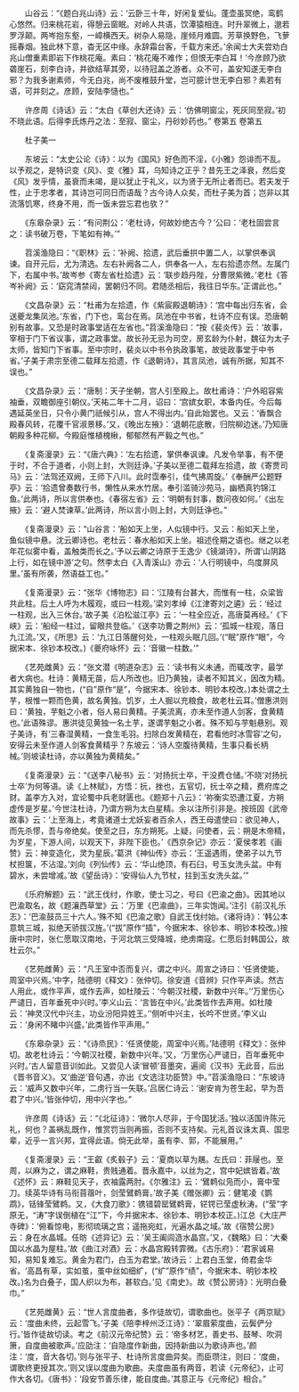 <!-- { "loadSidebar": true } -->
　　山谷云：“《题白兆山诗》云：‘云卧三十年，好闲复爱仙。蓬壶虽冥绝，鸾鹤心悠然。归来桃花岩，得憩云窗眠。对岭人共语，饮潭猿相连。时升翠微上，邈若罗浮颠。两岑抱东壑，一嶂横西天。树杂人易隐，崖倾月难圆。芳草换野色，飞萝摇春烟。独此林下意，杳无区中缘。永辞霜台客，千载方来还。’余闻士大夫尝劝白兆山僧重素即岩下作桃花庵。素曰：‘桃花庵不难作；但恨无李白耳！’今彦顾乃欲砻崖石，刻李白诗，并欲结草其旁，以待冠盖之游者。众不可，盖安知遂无李白邪？为我多谢素师，今无白兆，尚不废椎鼓升堂，岂可臆计世无李白邪？素若有语，可并刻之。彦顾，安陆李慥也。”

　　许彦周《诗话》云：“太白《草创大还诗》云：‘仿佛明窗尘，死灰同至寂。’初不晓此语。后得李氏炼丹之法：至寂、窗尘，丹砂妙药也。”
卷第五
卷第五

　　杜子美一

　　东坡云：“太史公论《诗》：以为《国风》好色而不淫，《小雅》怨诽而不乱。以予观之，是特识变《风》、变《雅》耳，乌知诗之正乎？昔先王之泽衰，然后变《风》发乎情，虽衰而未竭，是以犹止于礼义，以为贤于无所止者而已。若夫发于性，止于忠孝者，其诗岂可同日而语哉？古今诗人众矣，而杜子美为首；岂非以其流落饥寒，终身不用，而一饭未尝忘君也欤？”

　　《东皋杂录》云：“有问荆公：‘老杜诗，何故妙绝古今？’公曰：‘老杜固尝言之：读书破万卷，下笔如有神。’”

　　苕溪渔隐曰：“《职林》云：‘补阙、拾遗，武后垂拱中置二人，以掌供奉讽谏。自开元后，尤为清选。左右补阙各二人，供奉各一人，左右拾遗亦然。左属门下，右属中书。’故岑参《寄左省杜拾遗》云：‘联步趋丹陛，分曹限紫微。’老杜《答岑补阙》云：‘窈窕清禁闼，罢朝归不同。君随丞相后，我往日华东。’正谓此也。”

　　《文昌杂录》云：“杜甫为左拾遗，作《紫宸殿退朝诗》：‘宫中每出归东省，会送夔龙集凤池。’东省，门下也，鸾台在焉。凤池在中书省，杜诗不应有误。恐唐朝别有故事。又恐是时政事堂适在左省也。”苕溪渔隐曰：“按《裴炎传》云：‘故事，宰相于门下省议事，谓之政事堂。故长孙无忌为司空，房玄龄为仆射，魏征为太子太师，皆知门下省事。至中宗时，裴炎以中书令执政事笔，故徙政事堂于中书省。’子美于肃宗至德二载拜左拾遗，作《退朝诗》，其言凤池，诚有所据，知其不误也。”

　　《文昌杂录》云：“唐制：天子坐朝，宫人引至殿上。故杜甫诗：‘户外昭容紫袖垂，双瞻御座引朝仪。’天祐二年十二月，诏曰：‘宫嫔女职，本备内任。今后每遇延英坐日，只令小黄门祇候引从，宫人不得出内。’自此始罢也。又云：‘香飘合殿春风转，花覆千官淑景移。’又，《晚出左掖》：‘退朝花底散，归院柳边迷。’乃知唐朝殿多种花柳。今殿庭惟植槐楸，郁郁然有严毅之气也。”

　　《复斋漫录》云：“《唐六典》：‘左右拾遗，掌供奉讽谏。凡发令举事，有不便于时，不合于道者，小则上封，大则廷诤。’子美以至德二载拜左拾遗，故《寄贾司马》云：‘法驾还双阙，王师下八川。此时霑奉引，佳气拂周旋。’《奉酬严公题野亭》云：‘拾遗曾奏数行书，懒性从来水竹居。奉引滥骑沙苑马，幽栖真钓锦江鱼。’此两诗，所以言供奉也。《春宿左省》云：‘明朝有封事，数问夜如何。’《出左掖》云：‘避人焚谏草。’此两诗，所以言小则上封，大则廷诤也。”

　　《复斋漫录》云：“山谷言：‘船如天上坐，人似镜中行。又云：船如天上坐，鱼似镜中悬。沈云卿诗也。老杜云：春水船如天上坐。祖述佺期之语也。继之以老年花似雾中看，盖触类而长之。’予以云卿之诗原于王逸少《镜湖诗》，所谓‘山阴路上行，如在镜中游’之句。然李太白《入青溪山》亦云：‘人行明镜中，鸟度屏风里。’虽有所袭，然语益工也。”

　　《复斋漫录》云：“张华《博物志》曰：‘江陵有台甚大，而惟有一柱，众梁皆共此柱。后土人呼为木履观，或曰一柱观。’梁刘孝绰《江津寄刘之遴》云：‘经过一柱观，出入三休台。’故子美《泊松滋江亭》云：‘一柱全应近，高唐莫再经。’《下峡》云：‘船经一柱过，留眼共登临。’《送李功曹之荆州》云：‘孤城一柱观，落日九江流。’又，《所思》云：‘九江日落醒何处，一柱观头眠几回。’(“眠”原作“眼”，今据宋本、徐钞本校改。)《夔府咏怀》云：‘音徽一柱数。’”

　　《艺苑雌黄》云：“张文潜《明道杂志》云：‘读书有义未通，而辄改字，最学者大病也。杜诗：黄精无苗，后人所改也。旧乃黄独，读者不知其义，因改为精。其实黄独自一物也，(“自”原作“是”，今据宋本、徐钞本、明钞本校改。)本处谓之土芋，根惟一颗而色黄，故名黄独。饥岁，土人掘以充粮食，故老杜云耳。’僧惠洪则曰：‘黄独，芋魁之小者，俗人易曰黄精。子美流离，亦未至作道人剑客，食黄精也。’此语殊谬。惠洪徒见黄独一名土芋，遂谓芋魁之小者。殊不知与芋魁悬别。观子美诗，有‘三春湿黄精，一食生毛羽。扫除白发黄精在，君看他时冰雪容’之句，安得云未至作道人剑客食黄精乎？东坡云：‘诗人空腹待黄精，生事只看长柄械。’则坡读杜诗，亦以黄独为黄精矣。”

　　《复斋漫录》云：“《送李八秘书》云：‘对扬抏士卒，干没费仓储。’不晓‘对扬抏士卒’为何等语。读《上林赋》，方悟：抏，挫也，五官切，抏士卒之精，费府库之财。盖李方入对，宜论蜀中兵老财匮也。《题郑十八云》：‘祢衡实恐遭江夏，方朔虚传是岁星。’今世注杜诗，乃谓方朔为太白星精。余以注所引非是。按班固《武帝故事》云：‘上至海上，考竟诸道士尤妖妄者百余人，西王母遣使曰：欲见神人，而先杀憀，吾与帝绝矣。使至之日，东方朔死。上疑，问使者，云：朔是木帝精，为岁星，下游人间，以观天下，非陛下臣也。’《西京杂记》亦云：‘夏侯孝若《画赞》云：神变造化，灵为星辰。’葛洪《神仙传》亦云：‘王遥遇雨，使弟子以九节杖担箧，不沾湿。’刘向《列仙传》云：‘华山绝顶，有石臼，号玉女洗头盆。中有碧水，未尝增减。’故《望岳诗》：‘安得仙人九节杖，拄到玉女洗头盆。’”

　　《乐府解题》云：“武王伐纣，作歌，使士习之，号曰《巴渝之曲》。因其地以巴渝取名，故《题瀼西草堂》云：‘万里《巴渝曲》，三年实饱闻。’注引《前汉礼乐志》：‘巴渝鼓员三十六人。’殊不知《巴渝之歌》自武王伐纣始。《诸将诗》：‘韩公本意筑三城，拟绝天骄拔汉旌。’(“拔”原作“插”，今据宋本、徐钞本、明钞本校改。)按唐中宗时，张仁愿取汉南地，于河北筑三受降城，绝虏南寇。仁愿后封韩国公，故杜云尔。”

　　《艺苑雌黄》云：“凡王室中否而复兴，谓之中兴。周宣之诗曰：‘任贤使能，周室中兴焉。’中字，陆德明《释文》：张仲切。徐安道《音辨》只作平声读。然古人用此，或作平声，或作去声，如杜陵云：‘今朝汉社稷，新数中兴年。’‘万里伤心严谴日，百年垂死中兴时。’李义山云：‘言皆在中兴。’此类皆作去声用。如杜陵云：‘神灵汉代中兴主，功业汾阳异姓王。’‘侧听中兴主，长吟不世贤。’李义山云：‘身闲不睹中兴盛。’此类皆作平声用。”

　　《东皋杂录》云：“《诗烝民》：‘任贤使能，周室中兴焉。’陆德明《释文》：张仲切。故老杜诗云：‘今朝汉社稷，新数中兴年。’又，‘万里伤心严谴日，百年垂死中兴时。’古人留意音训如此。又尝见人读‘冒顿’音墨突，遍阅《汉书》无此音，后出《晋书音义》。又‘曲逆’音句遇，亦出《文选注功臣赞》中。”苕溪渔隐曰：“东坡诗云：‘威声又数中兴年，二虏行当一矢联。’吕居仁诗云：‘谢安肯为苍生起，早为吾君了中兴。’皆张仲切，用中兴字也。”

　　许彦周《诗话》云：“《北征诗》：‘微尔人尽非，于今国犹活。’独以活国许陈元礼，何也？盖祸乱既作，惟赏罚当则再振，否则不支持矣。元礼首议诛太真、国忠辈，近乎一言兴邦，宜得此语。倘无此举，虽有李、郭，不能展用。”

　　《复斋漫录》云：“王叡《炙毂子》云：‘夏商以草为屩。左氏曰：菲屦也。至周，以麻为之，谓之麻鞋，贵贱通着。晋永嘉中，以丝为之，宫中妃嫔皆着。’故《述怀》云：麻鞋见天子，衣袖露两肘。《尔雅注》云：‘鷿鹈似凫而小，膏中莹刀。续英华诗有马衔苜蓿叶，剑莹鷿鹈膏。’故子美《赠张卿》云：健笔凌《鹦鹉》，铦锋莹鷿鹈。又，《大食刀歌》：镌错碧罂鷿鹈膏，铓锷已莹虚秋涛。(“莹”字原无，“涛”字误倒植在“江”下，今并据宋本、徐钞本、明钞本校正。)江总《大庄严寺碑》：‘俯看惊电，影彻琉璃之宫；遥拖宛虹，光遍水晶之域。’故《宿赞公房》云：身在水晶城。任昉《述异记》云：‘吴王阖闾造水晶宫。’又，《魏略》曰：‘大秦国以水晶为屋柱。’故《曲江对酒》云：水晶宫殿转霏微。《古乐府》：‘君家诚易知，易知复难忘。黄金为君门，白玉为君堂。’故诗云：上君白玉堂，倚君金华省。‘高昌有草，实如茧，茧中丝如细纩，(“纩”原作“绩”，今据宋本、明钞本校改。)名为白叠子，国人织以为布，甚软白。’见《南史》。故《赞公房诗》：光明白叠巾。”

　　《艺苑雌黄》云：“世人言度曲者，多作徒故切，谓歌曲也。张平子《两京赋》云：‘度曲未终，云起雪飞。’子美《陪李梓州泛江诗》：‘翠眉萦度曲，云鬓俨分行。’皆作徒故切读。考之《前汉元帝纪赞》云：‘帝多材艺，善史书、鼓琴、吹洞箫，自度曲被歌声。’应劭注：‘自隐度作新曲，因持新曲以为歌诗声也。’颜注：‘度，音大各切。’则与张平子、杜诗所言度曲异矣。而臣瓒注，则曰：‘度曲，谓歌终更授其次。’则又误以度曲为歌曲。夫度曲虽有两音，若读《元帝纪》，止可作大各切。《唐书》：‘段安节善乐律，能自度曲。’其意正与《元帝纪》相合。”

